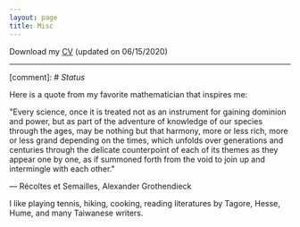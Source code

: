 ```yaml
---
layout: page
title: Misc
---
```


Download my [CV](https://mingzhang-yin.github.io/assets/pdfs/CV_Mingzhang%20Yin.pdf) (updated on 06/15/2020)

___

[comment]: # *Status*

Here is a quote from my favorite mathematician that inspires me:

"Every science, once it is treated not as an instrument for gaining dominion and power, but as part of the adventure of knowledge of our species through the ages, may be nothing but that harmony, more or less rich, more or less grand depending on the times, which unfolds over generations and centuries through the delicate counterpoint of each of its themes as they appear one by one, as if summoned forth from the void to join up and intermingle with each other."

— Récoltes et Semailles, Alexander Grothendieck

I like playing tennis, hiking, cooking, reading literatures by Tagore, Hesse, Hume, and many Taiwanese writers. 

